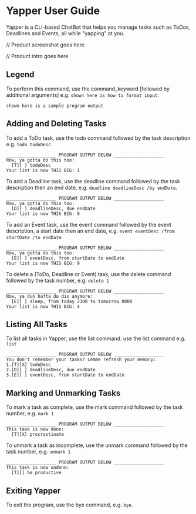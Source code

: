 # Yapper User Guide

Yapper is a CLI-based ChatBot that 
helps you manage tasks such as ToDos, Deadlines and Events, 
all while "yapping" at you.

// Product screenshot goes here

// Product intro goes here


## Legend

To perform this command,
use the command_keyword [followed by additional arguments]
e.g. `shown here is how to format input`.
```
shown here is a sample program output
```

## Adding and Deleting Tasks

To add a ToDo task, 
use the todo command followed by the task description 
e.g. `todo todoDesc`.
```
___________________ PROGRAM OUTPUT BELOW ___________________
Now, ya gotta do this too:
  [T][ ] todoDesc
Your list is now THIS BIG: 1
```

To add a Deadline task, 
use the deadline command followed by the task description then an end date, 
e.g. `deadline deadlineDesc /by endDate`.
```
___________________ PROGRAM OUTPUT BELOW ___________________
Now, ya gotta do this too:
  [D][ ] deadlineDesc, due endDate
Your list is now THIS BIG: 9
```

To add an Event task, 
use the event command followed by the event description, a start date then an end date, 
e.g. `event eventDesc /from startDate /to endDate`.
```
___________________ PROGRAM OUTPUT BELOW ___________________
Now, ya gotta do this too:
  [E][ ] eventDesc, from startDate to endDate
Your list is now THIS BIG: 9
```

To delete a (ToDo, Deadline or Event) task,
use the delete command followed by the task number, 
e.g. `delete 1`
```
___________________ PROGRAM OUTPUT BELOW ___________________
Now, ya dun hafta do dis anymore: 
  [E][ ] sleep, from today 2300 to tomorrow 0800
Your list is now THIS BIG: 4
```

## Listing All Tasks

To list all tasks in Yapper, use the list command.
use the list command
e.g. `list`
```
___________________ PROGRAM OUTPUT BELOW ___________________
You don't remember your tasks? Lemme refresh your memory:
1.[T][X] todoDesc 
2.[D][ ] deadlineDesc, due endDate 
3.[E][ ] eventDesc, from startDate to endDate 
```

## Marking and Unmarking Tasks

To mark a task as complete, 
use the mark command followed by the task number,
e.g. `mark 1`
```
___________________ PROGRAM OUTPUT BELOW ___________________
This task is now done:
  [T][X] procrastinate
```

To unmark a task as incomplete, 
use the unmark command followed by the task number,
e.g. `unmark 1`
```
___________________ PROGRAM OUTPUT BELOW ___________________
This task is now undone:
  [T][] be productive
```

## Exiting Yapper

To exit the program, use the bye command, 
e.g. `bye`.